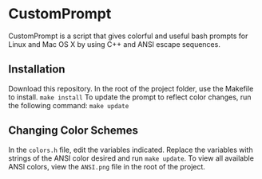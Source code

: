 # CustomPrompt

CustomPrompt is a script that gives colorful and useful bash prompts
for Linux and Mac OS X by using C++ and ANSI escape sequences.

## Installation

Download this repository. In the root of the project folder, use the 
Makefile to install.
`make install`
To update the prompt to reflect color changes, run the following command:
`make update`

## Changing Color Schemes

In the `colors.h` file, edit the variables indicated. Replace the variables
with strings of the ANSI color desired and run `make update`. To view all 
available ANSI colors, view the `ANSI.png` file in the root of the project.
